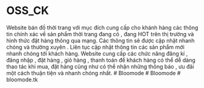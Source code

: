 # OSS_CK
Website bán đồ thời trang với mục đích cung cấp cho khánh hàng các thông tin chính xác về sản phẩm thời trang đang có , đang HOT trên thị trường và hình thức đặt hàng thông qua mạng. Các thông tin sẽ được cập nhật nhanh chóng và thường xuyên . Liên tục cập nhật thông tin các sản phẩm mới nhanh chóng tới khách hàng. Website cung cấp các chức năng đăng kí , đăng nhập , đặt hàng , giỏ hàng , thanh toán để khách hàng có thể dễ dàng thao tác khi mua, đặt hàng cũng như có thể nhận những thông báo , ưu đãi một cách thuận tiện và nhanh chóng nhất.
#   B l o o m o d e  
 #   B l o o m o d e  
 #   b l o o m o d e . t k  
 
